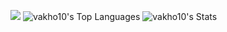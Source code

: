 ![](https://profile-calendar.vercel.app/image?font=juicy-fills&bgColor=%23E7BBCA)
![vakho10's Top Languages](https://github-readme-stats.vercel.app/api/top-langs/?username=vakho10&theme=default&show_icons=true&hide_border=true&layout=compact)
![vakho10's Stats](https://github-readme-stats.vercel.app/api?username=vakho10&theme=default&show_icons=true&hide_border=true&count_private=true)
